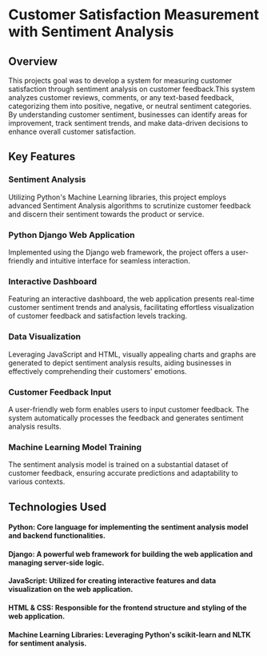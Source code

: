 # Customer Satisfaction Measurement with Sentiment Analysis
## Overview 
This projects goal was to develop a system for measuring customer satisfaction through sentiment analysis on customer feedback.This system analyzes customer reviews, comments, or any text-based feedback, categorizing them into positive, negative, or neutral sentiment categories.  By understanding customer sentiment, businesses can identify areas for improvement, track sentiment trends, and make data-driven decisions to enhance overall customer satisfaction.

## Key Features
### Sentiment Analysis
Utilizing Python's Machine Learning libraries, this project employs advanced Sentiment Analysis algorithms to scrutinize customer feedback and discern their sentiment towards the product or service.
### Python Django Web Application
Implemented using the Django web framework, the project offers a user-friendly and intuitive interface for seamless interaction.
### Interactive Dashboard
Featuring an interactive dashboard, the web application presents real-time customer sentiment trends and analysis, facilitating effortless visualization of customer feedback and satisfaction levels tracking.
### Data Visualization
Leveraging JavaScript and HTML, visually appealing charts and graphs are generated to depict sentiment analysis results, aiding businesses in effectively comprehending their customers' emotions.
### Customer Feedback Input
A user-friendly web form enables users to input customer feedback. The system automatically processes the feedback and generates sentiment analysis results.
### Machine Learning Model Training
The sentiment analysis model is trained on a substantial dataset of customer feedback, ensuring accurate predictions and adaptability to various contexts.

## Technologies Used
#### Python: Core language for implementing the sentiment analysis model and backend functionalities.
#### Django: A powerful web framework for building the web application and managing server-side logic.
#### JavaScript: Utilized for creating interactive features and data visualization on the web application.
#### HTML & CSS: Responsible for the frontend structure and styling of the web application.
#### Machine Learning Libraries: Leveraging Python's scikit-learn and NLTK for sentiment analysis.
